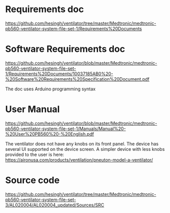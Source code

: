 # Requirements doc

https://github.com/hesingh/ventilator/tree/master/Medtronic/medtronic-pb560-ventilator-system-file-set-1/Requirements%20Documents

# Software Requirements doc

https://github.com/hesingh/ventilator/blob/master/Medtronic/medtronic-pb560-ventilator-system-file-set-1/Requirements%20Documents/10037185AB0%20-%20Software%20Requirements%20Specification%20Document.pdf

The doc uses Arduino programming syntax

# User Manual

https://github.com/hesingh/ventilator/blob/master/Medtronic/medtronic-pb560-ventilator-system-file-set-1/Manuals/Manual%20-%20User%20PB560%20-%20English.pdf

The ventilator does not have any knobs on its front panel.  The device has several UI supported on the device screen.  A simpler device with less knobs provided to the user is here: https://aironusa.com/products/ventilation/pneuton-model-a-ventilator/

# Source code

https://github.com/hesingh/ventilator/tree/master/Medtronic/medtronic-pb560-ventilator-system-file-set-3/AL020004/AL020004_updated/Sources/SRC
